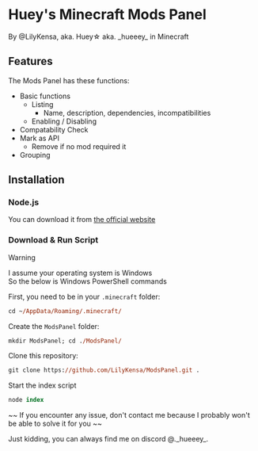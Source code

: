 # Huey's Minecraft Mods Panel

By @LilyKensa,
  aka. Huey☆ 
  aka. \_hueeey\_ in Minecraft

## Features

The Mods Panel has these functions:

- Basic functions 
  - Listing
    - Name, description, dependencies, incompatibilities
  - Enabling / Disabling
- Compatability Check
- Mark as API
  - Remove if no mod required it
- Grouping

## Installation

### Node.js

You can download it from [the official website](https://nodejs.org/en)

### Download & Run Script

> [!WARNING]  
> I assume your operating system is Windows  
> So the below is Windows PowerShell commands

First, you need to be in your `.minecraft` folder:

```ps
cd ~/AppData/Roaming/.minecraft/
```

Create the `ModsPanel` folder:

```ps
mkdir ModsPanel; cd ./ModsPanel/ 
```

Clone this repository:

```ps
git clone https://github.com/LilyKensa/ModsPanel.git .
```

Start the index script

```ps
node index
```

~~ If you encounter any issue, don't contact me because I probably won't be able to solve it for you ~~

Just kidding, you can always find me on discord @.\_hueeey\_.